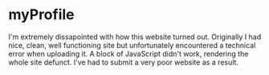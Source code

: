 # myProfile
I'm extremely dissapointed with how this website turned out.
Originally I had nice, clean, well functioning site but unfortunately encountered a technical error when uploading it.
A block of JavaScript didn't work, rendering the whole site defunct.
I've had to submit a very poor website as a result.
